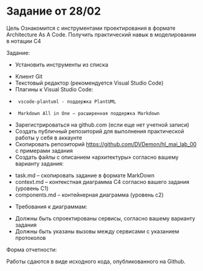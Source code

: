 # Задание от 28/02

Цель
Ознакомится с инструментами проектирования в формате Architecture As A Code. Получить практический навык в моделировании в нотации C4


Задание:

- Установить инструменты из списка
*  Клиент Git
*  Текстовый редактор (рекомендуется Visual Studio Code)
*  Плагины к Visual Studio Code:
*      vscode-plantuml - поддержка PlantUML
*      Markdown All in One – расширенная поддержка Markdown
- Зарегистрироваться на github.com (если еще нет учетной записи)
- Создать публичный репозиторий для выполнения практической работы у себя в аккаунте
- Скопировать репозиторий https://github.com/DVDemon/hl_mai_lab_00   с примерами задания
- Создать файлы с описанием «архитектуры» согласно вашему варианту задания:
*  task.md – скопировать задание в формате MarkDown
*  context.md – контекстная диаграмма C4 согласно вашего задания (уровень C1)
*  components.md – контейнерная диаграмма (уровень c2)
- Требования к диаграммам:
*  Должны быть спроектированы сервисы, согласно вашему варианту задания
*  Должны быть указаны вызовы между сервисами с указанием протоколов


Форма отчетности:

Работы сдаются в виде исходного кода, опубликованного на Github.
